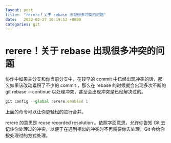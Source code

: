 ```yaml
---
layout: post
title:  "rerere！关于 rebase 出现很多冲突的问题"
date:   2022-02-27 10:19:52 +0800
categories: git
---
```


# rerere！关于 rebase 出现很多冲突的问题

协作中如果主分支和你当前分支中，在较早的 commit 中已经出现冲突的话，那么如果该改动累积了不少的 commit ，那么在 rebase 的时候就会出现多次不断的 git rebase —continue 以处理冲突，甚至会出现冲突是已经解决过的。

```jsx
git config --global rerere.enabled 1
```

上面的命令可以让你更轻松的进行合并。

rerere 的意思是 reuse recorded resolution 。依照字面意思，允许你告知 Git 去记住你处理过的冲突，以便于在遇到相似的冲突时不再需要你去处理，Git 会给你按处理过的方式处理。